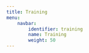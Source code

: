 ```yaml
---
title: Training
menu:
    navbar:
        identifier: training
        name: Training
        weight: 50
---
```

